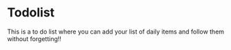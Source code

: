 # Todolist
This is a to do list where you can add your list of daily items and follow them without forgetting!!
